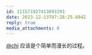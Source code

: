 ```yaml
---
id: 111571927413093193
date: 2023-12-13T07:28:25.694Z
reply: true
media_attachments: 0
---
```


[@chi](https://miantiao.me/users/chi) 应该是个简单而漫长的过程。

